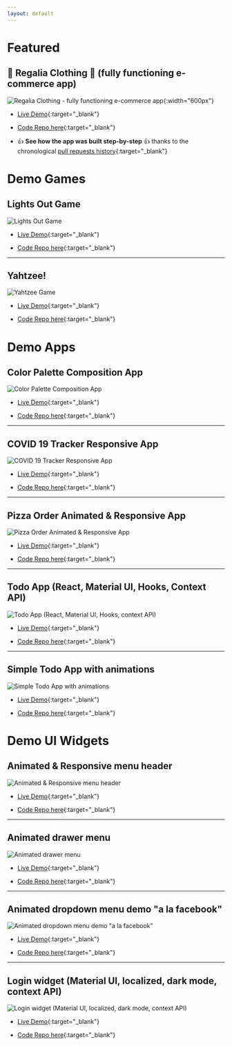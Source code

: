 ```yaml
---
layout: default
---
```


# Featured

## 👑 Regalia Clothing 👚 (fully functioning e-commerce app)

![Regalia Clothing - fully functioning e-commerce app](https://raw.githubusercontent.com/boostup/regalia-clothing/staging/public/images/app-demo.gif){:width="600px"}

- [Live Demo](https://fervent-snyder-0eb669.netlify.app/#/){:target="\_blank"}

- [Code Repo here](https://github.com/boostup/regalia-clothing){:target="\_blank"}

- 👍 **See how the app was built step-by-step** 👍 thanks to the chronological [pull requests history](https://github.com/boostup/regalia-clothing/pulls?page=2&q=is%3Apr+is%3Aclosed+sort%3Acreated-asc){:target="\_blank"}

# Demo Games

## Lights Out Game

![Lights Out Game](images/lights-out-demo.gif)

- [Live Demo](https://pedantic-stonebraker-c10870.netlify.app/){:target="\_blank"}

- [Code Repo here](https://github.com/boostup/react-lights-out){:target="\_blank"}

---

## Yahtzee!

![Yahtzee Game](https://raw.githubusercontent.com/boostup/react-yahtzee/master/public/images/demo.gif)

- [Live Demo](https://upbeat-bose-8f59b4.netlify.app/){:target="\_blank"}

- [Code Repo here](https://github.com/boostup/react-yahtzee){:target="\_blank"}

# Demo Apps

## Color Palette Composition App

![Color Palette Composition App](images/screenshot-react-colors-app.png)

- [Live Demo](https://boostup.github.io/react-colors-app/){:target="\_blank"}

- [Code Repo here](https://github.com/boostup/react-colors-app){:target="\_blank"}

---

## COVID 19 Tracker Responsive App

![COVID 19 Tracker Responsive App](images/screenshot-covid-19-tracker.png)

- [Live Demo](https://boostup-covid19-tracker.netlify.app/){:target="\_blank"}

- [Code Repo here](https://github.com/boostup/react-demo-apps/tree/master/covid19-tracker){:target="\_blank"}

---

## Pizza Order Animated & Responsive App

![Pizza Order Animated & Responsive App](images/pizza-joint-demo.gif)

- [Live Demo](https://jolly-galileo-8826ac.netlify.app/){:target="\_blank"}

- [Code Repo here](https://github.com/boostup/framer-motion-pizza-joint-exercise){:target="\_blank"}

---

## Todo App (React, Material UI, Hooks, Context API)

![Todo App (React, Material UI, Hooks, context API)](images/screenshot-react-hooks-mui-todo-app.png)

- [Live Demo](https://boostup.github.io/react-hooks-mui-todo-app/){:target="\_blank"}

- [Code Repo here](https://github.com/boostup/react-hooks-mui-todo-app){:target="\_blank"}

---

## Simple Todo App with animations

![Simple Todo App with animations](images/todo-app-animated-responsive-demo.gif)

- [Live Demo](https://confident-shockley-90b9a0.netlify.app/){:target="\_blank"}

- [Code Repo here](https://github.com/boostup/react-todo-app-with-animations){:target="\_blank"}

# Demo UI Widgets

## Animated & Responsive menu header

![Animated & Responsive menu header](images/animated-responsive-menu-header-demo2.gif)

- [Live Demo](https://agitated-euclid-9c1938.netlify.app/){:target="\_blank"}

- [Code Repo here](https://github.com/boostup/react-framer-motion-react-router-dom-route-transition){:target="\_blank"}

---

## Animated drawer menu

![Animated drawer menu](images/animated-drawer-menu-demo.gif)

- [Live Demo](https://admiring-knuth-8cd550.netlify.app/){:target="\_blank"}

- [Code Repo here](https://github.com/boostup/framer-motion-side-menu-exercise){:target="\_blank"}

---

## Animated dropdown menu demo "a la facebook"

![Animated dropdown menu demo "a la facebook"](images/facebook-menu-dropdown-demo.gif)

- [Live Demo](https://laughing-pare-6fcdf7.netlify.app/){:target="\_blank"}

- [Code Repo here](https://github.com/boostup/react-demo-widgets/tree/master/facebook-dropdown-clone){:target="\_blank"}

---

## Login widget (Material UI, localized, dark mode, context API)

![Login widget (Material UI, localized, dark mode, context API)](images/screenshot-material-ui-localized-login-with-dark-mode.png)

- [Live Demo](https://nervous-wescoff-fd3b90.netlify.app/){:target="\_blank"}

- [Code Repo here](https://github.com/boostup/react-demo-widgets/tree/master/material-ui-localized-login-with-dark-mode){:target="\_blank"}

